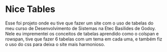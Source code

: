 # Nice Tables

Esse foi projeto onde eu tive que fazer um site com o uso de tabelas do meu curso de Desenvolvimento de Sistemas na Etec Basilides de Godoy.
Nele eu imprementei os conceitos de tabelas aprendido como o colspan e rowspan, tive que fazer 6 tabelas com um tema em cada uma, e também fiz o uso do css para deixa o site mais harmonioso.

